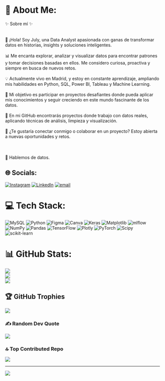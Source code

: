 # 💫 About Me:
✨ Sobre mí ✨<br><br><br>👋 ¡Hola! Soy July, una Data Analyst apasionada con ganas de transformar datos en historias, insights y soluciones inteligentes.<br><br>📊 Me encanta explorar, analizar y visualizar datos para encontrar patrones y tomar decisiones basadas en ellos. Me considero curiosa, proactiva y siempre en busca de nuevos retos.<br><br>💡 Actualmente vivo en Madrid, y estoy en constante aprendizaje, ampliando mis habilidades en Python, SQL, Power BI, Tableau y Machine Learning.<br><br>🚀 Mi objetivo es participar en proyectos desafiantes donde pueda aplicar mis conocimientos y seguir creciendo en este mundo fascinante de los datos.<br><br>🌱 En mi GitHub encontrarás proyectos donde trabajo con datos reales, aplicando técnicas de análisis, limpieza y visualización.<br><br>📩 ¿Te gustaría conectar conmigo o colaborar en un proyecto? Estoy abierta a nuevas oportunidades y retos.<br><br><br><br>📍 Hablemos de datos.


## 🌐 Socials:
[![Instagram](https://img.shields.io/badge/Instagram-%23E4405F.svg?logo=Instagram&logoColor=white)](https://instagram.com/julbeiner_) [![LinkedIn](https://img.shields.io/badge/LinkedIn-%230077B5.svg?logo=linkedin&logoColor=white)](https://linkedin.com/in/www.linkedin.com/in/julyanna-jaramillo-beiner-0a7582182) [![email](https://img.shields.io/badge/Email-D14836?logo=gmail&logoColor=white)](mailto:julybeinerdata@gmail.com) 

# 💻 Tech Stack:
![MySQL](https://img.shields.io/badge/mysql-4479A1.svg?style=for-the-badge&logo=mysql&logoColor=white) ![Python](https://img.shields.io/badge/python-3670A0?style=for-the-badge&logo=python&logoColor=ffdd54) ![Figma](https://img.shields.io/badge/figma-%23F24E1E.svg?style=for-the-badge&logo=figma&logoColor=white) ![Canva](https://img.shields.io/badge/Canva-%2300C4CC.svg?style=for-the-badge&logo=Canva&logoColor=white) ![Keras](https://img.shields.io/badge/Keras-%23D00000.svg?style=for-the-badge&logo=Keras&logoColor=white) ![Matplotlib](https://img.shields.io/badge/Matplotlib-%23ffffff.svg?style=for-the-badge&logo=Matplotlib&logoColor=black) ![mlflow](https://img.shields.io/badge/mlflow-%23d9ead3.svg?style=for-the-badge&logo=numpy&logoColor=blue) ![NumPy](https://img.shields.io/badge/numpy-%23013243.svg?style=for-the-badge&logo=numpy&logoColor=white) ![Pandas](https://img.shields.io/badge/pandas-%23150458.svg?style=for-the-badge&logo=pandas&logoColor=white) ![TensorFlow](https://img.shields.io/badge/TensorFlow-%23FF6F00.svg?style=for-the-badge&logo=TensorFlow&logoColor=white) ![Plotly](https://img.shields.io/badge/Plotly-%233F4F75.svg?style=for-the-badge&logo=plotly&logoColor=white) ![PyTorch](https://img.shields.io/badge/PyTorch-%23EE4C2C.svg?style=for-the-badge&logo=PyTorch&logoColor=white) ![Scipy](https://img.shields.io/badge/SciPy-%230C55A5.svg?style=for-the-badge&logo=scipy&logoColor=%white) ![scikit-learn](https://img.shields.io/badge/scikit--learn-%23F7931E.svg?style=for-the-badge&logo=scikit-learn&logoColor=white)
# 📊 GitHub Stats:
![](https://github-readme-stats.vercel.app/api?username=JulyBeiner&theme=tokyonight&hide_border=false&include_all_commits=false&count_private=false)<br/>
![](https://github-readme-streak-stats.herokuapp.com/?user=JulyBeiner&theme=tokyonight&hide_border=false)<br/>
![](https://github-readme-stats.vercel.app/api/top-langs/?username=JulyBeiner&theme=tokyonight&hide_border=false&include_all_commits=false&count_private=false&layout=compact)

## 🏆 GitHub Trophies
![](https://github-profile-trophy.vercel.app/?username=JulyBeiner&theme=tokyonight&no-frame=true&no-bg=true&margin-w=4)

### ✍️ Random Dev Quote
![](https://quotes-github-readme.vercel.app/api?type=horizontal&theme=tokyonight)

### 🔝 Top Contributed Repo
![](https://github-contributor-stats.vercel.app/api?username=JulyBeiner&limit=5&theme=date_night&combine_all_yearly_contributions=true)

---
[![](https://visitcount.itsvg.in/api?id=JulyBeiner&icon=0&color=0)](https://visitcount.itsvg.in)

<!-- Proudly created with GPRM ( https://gprm.itsvg.in ) -->
